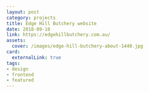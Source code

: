 ```yaml
---
layout: post
category: projects
title: Edge Hill Butchery website
date: 2018-09-18
link: https://edgehillbutchery.com.au/
assets:
  cover: /images/edge-hill-butchery-about-1440.jpg
card:
  externalLink: true
tags: 
- design
- frontend
- featured
---
```

